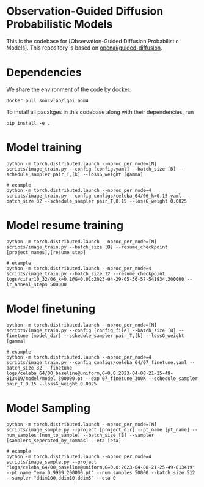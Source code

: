 # Observation-Guided Diffusion Probabilistic Models

This is the codebase for [Observation-Guided DIffusion Probabilistic Models]. This repository is based on [openai/guided-diffusion](https://github.com/openai/guided-diffusion).

# Dependencies
We share the environment of the code by docker.
```
docker pull snucvlab/lgai:adm4
```
To install all pacakges in this codebase along with their dependencies, run
```
pip install -e .
```
# Model training
```
python -m torch.distributed.launch --nproc_per_node=[N] scripts/image_train.py --config [config.yaml] --batch_size [B] --schedule_sampler pair_T,[k] --lossG_weight [gamma]

# example
python -m torch.distributed.launch --nproc_per_node=4 scripts/image_train.py --config configs/celeba_64/06_k=0.15.yaml --batch_size 32 --schedule_sampler pair_T,0.15 --lossG_weight 0.0025
```
# Model resume training 
```
python -m torch.distributed.launch --nproc_per_node=[N] scripts/image_train.py --batch_size [B] --resume_checkpoint [project_names],[resume_step]

# example
python -m torch.distributed.launch --nproc_per_node=4 scripts/image_train.py --batch_size 32 --resume_checkpoint logs/cifar10_32/06_k=0.1@G=0.01:2023-04-29-05-56-57-541934,300000 --lr_anneal_steps 500000
```
# Model finetuning
```
python -m torch.distributed.launch --nproc_per_node=[N] scripts/image_train.py --config [config_file] --batch_size [B] --finetune [model_dir] --schedule_sampler pair_T,[k] --lossG_weight [gamma]

# example
python -m torch.distributed.launch --nproc_per_node=4 scripts/image_train.py --config configs/celeba_64/07_finetune.yaml --batch_size 32 --finetune logs/celeba_64/00_baseline@uniform,G=0.0:2023-04-08-21-25-49-813419/model/model_300000.pt --exp 07_finetune_300K --schedule_sampler pair_T,0.15 --lossG_weight 0.0025
```
# Model Sampling
```
python -m torch.distributed.launch --nproc_per_node=[N] scripts/image_sample.py --project [project_dir] --pt_name [pt_name] --num_samples [num_to_sample] --batch_size [B] --sampler [samplers_seperated_by_commas] --eta [eta]

# example
python -m torch.distributed.launch --nproc_per_node=4 scripts/image_sample.py --project "logs/celeba_64/00_baseline@uniform,G=0.0:2023-04-08-21-25-49-813419" --pt_name "ema_0.9999_200000.pt" --num_samples 50000 --batch_size 512 --sampler "ddim100,ddim10,ddim5" --eta 0
```